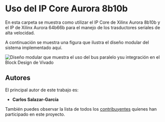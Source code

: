 # Uso del IP Core Aurora 8b10b

En esta carpeta se muestra como utilizar el IP Core de Xilinx Aurora 8b10b y el IP de Xilinx Aurora 64b66b para el manejo de los trasductores seriales de alta velocidad.



A continuación se muestra una figura que ilustra el diseño modular del sistema implementado aquí.

![Diseño modular que muestra el uso del bus paralelo ysu integración en el Block Design de Vivado](https://raw.githubusercontent.com/cadriansalazarg/InterfacesZynq/master/wikiimages/unpackaging_fig.PNG)

## Autores

El principal autor de este trabajo es:

* **Carlos Salazar-García** 

También puedes observar la lista de todos los [contribuyentes](https://github.com/cadriansalazarg/InterfacesZynq/contributors) quíenes han participado en este proyecto. 

